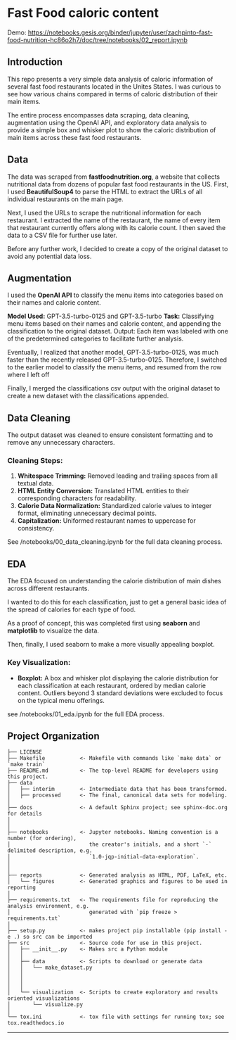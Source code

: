 Fast Food caloric content 
==============================

Demo: https://notebooks.gesis.org/binder/jupyter/user/zachpinto-fast-food-nutrition-hc86o2h7/doc/tree/notebooks/02_report.ipynb

## Introduction
This repo presents a very simple data analysis of caloric information of several fast food restaurants located in the Unites States. I was curious to see how various chains compared in terms of caloric distribution of their main items. 

The entire process encompasses data scraping, data cleaning, augmentation using the OpenAI API, and exploratory data analysis to provide a simple box and whisker plot to show the caloric distribution of main items across these fast food restaurants.

## Data 
The data was scraped from **fastfoodnutrition.org**, a website that collects nutritional data from dozens of popular fast food restaurants in the US.
First, I used **BeautifulSoup4** to parse the HTML to extract the URLs of all individual restaurants on the main page.

Next, I used the URLs to scrape the nutritional information for each restaurant.
I extracted the name of the restaurant, the name of every item that restaurant currently offers along with its calorie count.
I then saved the data to a CSV file for further use later.

Before any further work, I decided to create a copy of the original dataset to avoid any potential data loss.

## Augmentation
I used the **OpenAI API** to classify the menu items into categories based on their names and calorie content.

**Model Used:** GPT-3.5-turbo-0125 and GPT-3.5-turbo
**Task:** Classifying menu items based on their names and calorie content, and appending the classification to the original dataset.
Output: Each item was labeled with one of the predetermined categories to facilitate further analysis.

Eventually, I realized that another model, GPT-3.5-turbo-0125, was much faster than the recently released GPT-3.5-turbo-0125. Therefore, I switched to the earlier model to classify the menu items, and resumed from the row where I left off

Finally, I merged the classifications csv output with the original dataset to create a new dataset with the classifications appended.


## Data Cleaning

The output dataset was cleaned to ensure consistent formatting and to remove any unnecessary characters.

### Cleaning Steps:

1. **Whitespace Trimming:** Removed leading and trailing spaces from all textual data.
2. **HTML Entity Conversion:** Translated HTML entities to their corresponding characters for readability.
3. **Calorie Data Normalization:** Standardized calorie values to integer format, eliminating unnecessary decimal points.
4. **Capitalization:** Uniformed restaurant names to uppercase for consistency.

See /notebooks/00_data_cleaning.ipynb for the full data cleaning process.

## EDA

The EDA focused on understanding the calorie distribution of main dishes across different restaurants.

I wanted to do this for each classification, just to get a general basic idea of the spread of calories for each type of food.

As a proof of concept, this was completed first using **seaborn** and **matplotlib** to visualize the data.

Then, finally, I used seaborn to make a more visually appealing boxplot.



### Key Visualization:

- **Boxplot:** A box and whisker plot displaying the calorie distribution for each classification at each restaurant, ordered by median calorie content. Outliers beyond 3 standard deviations were excluded to focus on the typical menu offerings.

see /notebooks/01_eda.ipynb for the full EDA process.

Project Organization
------------

    ├── LICENSE
    ├── Makefile           <- Makefile with commands like `make data` or `make train`
    ├── README.md          <- The top-level README for developers using this project.
    ├── data
    │   ├── interim        <- Intermediate data that has been transformed.
    │   ├── processed      <- The final, canonical data sets for modeling.
    │
    ├── docs               <- A default Sphinx project; see sphinx-doc.org for details
    │
    │
    ├── notebooks          <- Jupyter notebooks. Naming convention is a number (for ordering),
    │                         the creator's initials, and a short `-` delimited description, e.g.
    │                         `1.0-jqp-initial-data-exploration`.
    │
    │
    ├── reports            <- Generated analysis as HTML, PDF, LaTeX, etc.
    │   └── figures        <- Generated graphics and figures to be used in reporting
    │
    ├── requirements.txt   <- The requirements file for reproducing the analysis environment, e.g.
    │                         generated with `pip freeze > requirements.txt`
    │
    ├── setup.py           <- makes project pip installable (pip install -e .) so src can be imported
    ├── src                <- Source code for use in this project.
    │   ├── __init__.py    <- Makes src a Python module
    │   │
    │   ├── data           <- Scripts to download or generate data
    │   │   └── make_dataset.py
    │   │
    │   │
    │   │
    │   └── visualization  <- Scripts to create exploratory and results oriented visualizations
    │       └── visualize.py
    │
    └── tox.ini            <- tox file with settings for running tox; see tox.readthedocs.io

--------

